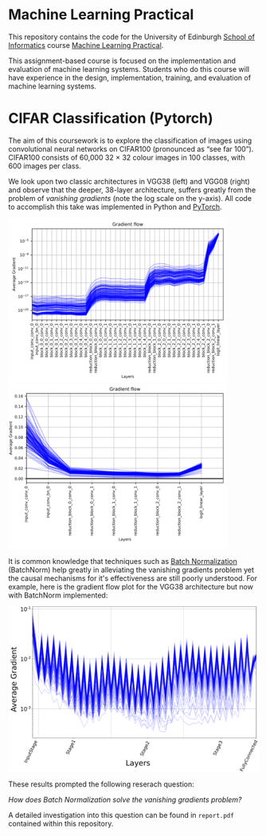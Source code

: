 # Machine Learning Practical

This repository contains the code for the University of Edinburgh [School of Informatics](http://www.inf.ed.ac.uk) course [Machine Learning Practical](http://www.inf.ed.ac.uk/teaching/courses/mlp/).

This assignment-based course is focused on the implementation and evaluation of machine learning systems. Students who do this course will have experience in the design, implementation, training, and evaluation of machine learning systems.

# CIFAR Classification (Pytorch)
The aim of this coursework is to explore the classification of images using convolutional neural networks on CIFAR100 (pronounced as “see far 100”). CIFAR100 consists of 60,000 32 × 32 colour images in 100 classes, with 600 images per class. 

We look upon two classic architectures in VGG38 (left) and VGG08 (right) and observe that the deeper, 38-layer architecture, suffers greatly from the problem of *vanishing gradients* (note the log scale on the y-axis). All code to accomplish this take was implemented in Python and [PyTorch](https://pytorch.org/).

<p float="left">
  <img src="images/vgg38_grads-1.png" width="440" />
  <img src="images/vgg08_grads-1.png" width="440" > 
</p>

It is common knowledge that techniques such as [Batch Normalization](https://arxiv.org/pdf/1502.03167v3.pdf) (BatchNorm) help greatly in alleviating the vanishing gradients problem yet the causal mechanisms for it's effectiveness are still poorly understood. For example, here is the gradient flow plot for the VGG38 architecture but now with BatchNorm implemented:

![](images/grad_flow2_bn-1.png)

These results prompted the following reserach question:

*How does Batch Normalization solve the vanishing gradients problem?*

A detailed investigation into this question can be found in `report.pdf` contained within this repository.

